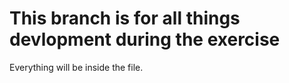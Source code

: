 # This branch is for all things devlopment during the exercise

Everything will be inside the file.
